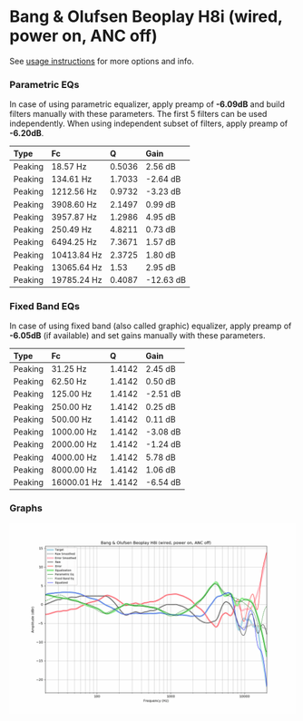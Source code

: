 # Bang & Olufsen Beoplay H8i (wired, power on, ANC off)
See [usage instructions](https://github.com/jaakkopasanen/AutoEq#usage) for more options and info.

### Parametric EQs
In case of using parametric equalizer, apply preamp of **-6.09dB** and build filters manually
with these parameters. The first 5 filters can be used independently.
When using independent subset of filters, apply preamp of **-6.20dB**.

| Type    | Fc          |      Q | Gain      |
|:--------|:------------|:-------|:----------|
| Peaking | 18.57 Hz    | 0.5036 | 2.56 dB   |
| Peaking | 134.61 Hz   | 1.7033 | -2.64 dB  |
| Peaking | 1212.56 Hz  | 0.9732 | -3.23 dB  |
| Peaking | 3908.60 Hz  | 2.1497 | 0.99 dB   |
| Peaking | 3957.87 Hz  | 1.2986 | 4.95 dB   |
| Peaking | 250.49 Hz   | 4.8211 | 0.73 dB   |
| Peaking | 6494.25 Hz  | 7.3671 | 1.57 dB   |
| Peaking | 10413.84 Hz | 2.3725 | 1.80 dB   |
| Peaking | 13065.64 Hz | 1.53   | 2.95 dB   |
| Peaking | 19785.24 Hz | 0.4087 | -12.63 dB |

### Fixed Band EQs
In case of using fixed band (also called graphic) equalizer, apply preamp of **-6.05dB**
(if available) and set gains manually with these parameters.

| Type    | Fc          |      Q | Gain     |
|:--------|:------------|:-------|:---------|
| Peaking | 31.25 Hz    | 1.4142 | 2.45 dB  |
| Peaking | 62.50 Hz    | 1.4142 | 0.50 dB  |
| Peaking | 125.00 Hz   | 1.4142 | -2.51 dB |
| Peaking | 250.00 Hz   | 1.4142 | 0.25 dB  |
| Peaking | 500.00 Hz   | 1.4142 | 0.11 dB  |
| Peaking | 1000.00 Hz  | 1.4142 | -3.08 dB |
| Peaking | 2000.00 Hz  | 1.4142 | -1.24 dB |
| Peaking | 4000.00 Hz  | 1.4142 | 5.78 dB  |
| Peaking | 8000.00 Hz  | 1.4142 | 1.06 dB  |
| Peaking | 16000.01 Hz | 1.4142 | -6.54 dB |

### Graphs
![](./Bang%20&%20Olufsen%20Beoplay%20H8i%20(wired,%20power%20on,%20ANC%20off).png)
